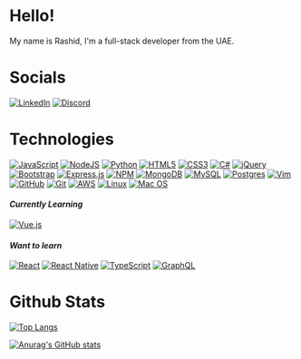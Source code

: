 # Hello!
My name is Rashid, I'm a full-stack developer from the UAE. <img src="https://hatscripts.github.io/circle-flags/flags/ae.svg" width="14">

# Socials
<a href="https://www.linkedin.com/in/rashidalawadhi/">![LinkedIn](https://img.shields.io/badge/linkedin-%230077B5.svg?style=for-the-badge&logo=linkedin&logoColor=white)</a>
[![Discord](https://img.shields.io/badge/BUGA-0001-%237289DA.svg?style=for-the-badge&logo=discord&logoColor=white)](#)

# Technologies
[![JavaScript](https://img.shields.io/badge/javascript-%23323330.svg?style=for-the-badge&logo=javascript&logoColor=%23F7DF1E)](#)
[![NodeJS](https://img.shields.io/badge/node.js-6DA55F?style=for-the-badge&logo=node.js&logoColor=white)](#)
[![Python](https://img.shields.io/badge/python-3670A0?style=for-the-badge&logo=python&logoColor=ffdd54)](#)
[![HTML5](https://img.shields.io/badge/html5-%23E34F26.svg?style=for-the-badge&logo=html5&logoColor=white)](#)
[![CSS3](https://img.shields.io/badge/css3-%231572B6.svg?style=for-the-badge&logo=css3&logoColor=white)](#)
[![C#](https://img.shields.io/badge/c%23-%23239120.svg?style=for-the-badge&logo=c-sharp&logoColor=white)](#)
[![jQuery](https://img.shields.io/badge/jquery-%230769AD.svg?style=for-the-badge&logo=jquery&logoColor=white)](#)
[![Bootstrap](https://img.shields.io/badge/bootstrap-%23563D7C.svg?style=for-the-badge&logo=bootstrap&logoColor=white)](#)
[![Express.js](https://img.shields.io/badge/express.js-%23404d59.svg?style=for-the-badge&logo=express&logoColor=%2361DAFB)](#)
[![NPM](https://img.shields.io/badge/NPM-%23000000.svg?style=for-the-badge&logo=npm&logoColor=white)](#)
[![MongoDB](https://img.shields.io/badge/MongoDB-%234ea94b.svg?style=for-the-badge&logo=mongodb&logoColor=white)](#)
[![MySQL](https://img.shields.io/badge/mysql-%2300f.svg?style=for-the-badge&logo=mysql&logoColor=white)](#)
[![Postgres](https://img.shields.io/badge/postgres-%23316192.svg?style=for-the-badge&logo=postgresql&logoColor=white)](#)
[![Vim](https://img.shields.io/badge/VIM-%2311AB00.svg?style=for-the-badge&logo=vim&logoColor=white)](#)
[![GitHub](https://img.shields.io/badge/github-%23121011.svg?style=for-the-badge&logo=github&logoColor=white)](#)
[![Git](https://img.shields.io/badge/git-%23F05033.svg?style=for-the-badge&logo=git&logoColor=white)](#)
[![AWS](https://img.shields.io/badge/AWS-%23FF9900.svg?style=for-the-badge&logo=amazon-aws&logoColor=white)](#)
[![Linux](https://img.shields.io/badge/Linux-FCC624?style=for-the-badge&logo=linux&logoColor=black)](#)
[![Mac OS](https://img.shields.io/badge/mac%20os-000000?style=for-the-badge&logo=macos&logoColor=F0F0F0)](#)

#### *Currently Learning*
[![Vue.js](https://img.shields.io/badge/vuejs-%2335495e.svg?style=for-the-badge&logo=vuedotjs&logoColor=%234FC08D)](#)

#### *Want to learn*
[![React](https://img.shields.io/badge/react-%2320232a.svg?style=for-the-badge&logo=react&logoColor=%2361DAFB)](#)
[![React Native](https://img.shields.io/badge/react_native-%2320232a.svg?style=for-the-badge&logo=react&logoColor=%2361DAFB)](#)
[![TypeScript](https://img.shields.io/badge/typescript-%23007ACC.svg?style=for-the-badge&logo=typescript&logoColor=white)](#)
[![GraphQL](https://img.shields.io/badge/-GraphQL-E10098?style=for-the-badge&logo=graphql&logoColor=white)](#)

# Github Stats
[![Top Langs](https://github-readme-stats.vercel.app/api/top-langs/?username=thedepresseddeveloper&layout=compact)](https://github.com/anuraghazra/github-readme-stats)

[![Anurag's GitHub stats](https://github-readme-stats.vercel.app/api?username=thedepresseddeveloper&show_icons=true&theme=default)](https://github.com/anuraghazra/github-readme-stats)

